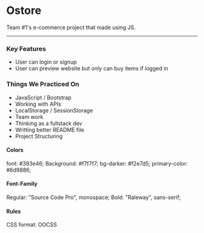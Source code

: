 # Ostore

Team #1's e-commerce project that made using JS.

---

### Key Features

- User can login or signup
- User can preview website but only can buy items if logged in

### Things We Practiced On

- JavaScript / Bootstrap
- Working with APIs
- LocalStorage / SessionStorage
- Team work
- Thinking as a fullstack dev
- Writting better README file
- Project Structuring

#### Colors

font: #393e46;
Background: #f7f7f7;
bg-darker: #f2e7d5;
primary-color: #6d9886;

#### Font-Family

Regular: "Source Code Pro", monospace;
Bold: "Raleway", sans-serif;

#### Rules

CSS format: OOCSS
